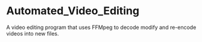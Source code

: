 # Automated_Video_Editing
A video editing program that uses FFMpeg to decode modify and re-encode videos into new files.

